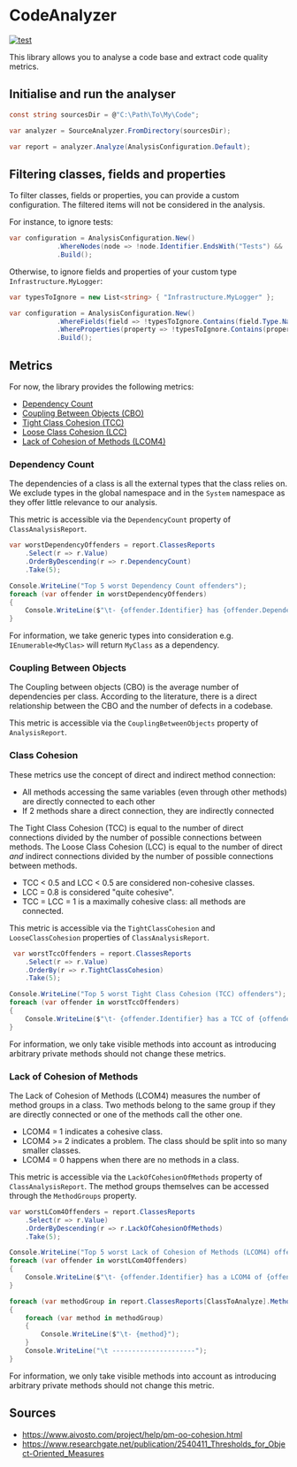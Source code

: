 # CodeAnalyzer

[![test](https://github.com/rnowif/CodeAnalyzer/actions/workflows/ci.yml/badge.svg)](https://github.com/rnowif/CodeAnalyzer/actions/workflows/ci.yml)

This library allows you to analyse a code base and extract code quality metrics.

## Initialise and run the analyser

```csharp
const string sourcesDir = @"C:\Path\To\My\Code";

var analyzer = SourceAnalyzer.FromDirectory(sourcesDir);

var report = analyzer.Analyze(AnalysisConfiguration.Default);
```

## Filtering classes, fields and properties

To filter classes, fields or properties, you can provide a custom configuration. The filtered items will not be considered in the analysis.

For instance, to ignore tests:
```csharp
var configuration = AnalysisConfiguration.New()
            .WhereNodes(node => !node.Identifier.EndsWith("Tests") && !node.Identifier.EndsWith("Test"))
            .Build();
```

Otherwise, to ignore fields and properties of your custom type `Infrastructure.MyLogger`:
```csharp
var typesToIgnore = new List<string> { "Infrastructure.MyLogger" };

var configuration = AnalysisConfiguration.New()
            .WhereFields(field => !typesToIgnore.Contains(field.Type.Name))
            .WhereProperties(property => !typesToIgnore.Contains(property.Type.Name))
            .Build();
```

## Metrics

For now, the library provides the following metrics:
* [Dependency Count](#depency-count)
* [Coupling Between Objects (CBO)](#coupling-between-objects)
* [Tight Class Cohesion (TCC)](#class-cohesion)
* [Loose Class Cohesion (LCC)](#class-cohsion)
* [Lack of Cohesion of Methods (LCOM4)](#lack-of-cohesion-of-methods)

### Dependency Count

The dependencies of a class is all the external types that the class relies on. We exclude types in the global namespace and in the `System` namespace as they offer little relevance to our analysis.

This metric is accessible via the `DependencyCount` property of `ClassAnalysisReport`.

```csharp
var worstDependencyOffenders = report.ClassesReports
    .Select(r => r.Value)
    .OrderByDescending(r => r.DependencyCount)
    .Take(5);

Console.WriteLine("Top 5 worst Dependency Count offenders");
foreach (var offender in worstDependencyOffenders)
{
    Console.WriteLine($"\t- {offender.Identifier} has {offender.DependencyCount} dependencies");
}
```

For information, we take generic types into consideration e.g. `IEnumerable<MyClas>` will return `MyClass` as a dependency.

### Coupling Between Objects

The Coupling between objects (CBO) is the average number of dependencies per class.
According to the literature, there is a direct relationship between the CBO and the number of defects in a codebase.

This metric is accessible via the `CouplingBetweenObjects` property of `AnalysisReport`.

### Class Cohesion

These metrics use the concept of direct and indirect method connection:
* All methods accessing the same variables (even through other methods) are directly connected to each other
* If 2 methods share a direct connection, they are indirectly connected

The Tight Class Cohesion (TCC) is equal to the number of direct connections divided by the number of possible connections between methods.
The Loose Class Cohesion (LCC) is equal to the number of direct *and* indirect connections  divided by the number of possible connections between methods.

* TCC < 0.5 and LCC < 0.5 are considered non-cohesive classes.
* LCC = 0.8 is considered "quite cohesive".
* TCC = LCC = 1 is a maximally cohesive class: all methods are connected.

This metric is accessible via the `TightClassCohesion` and `LooseClassCohesion` properties of `ClassAnalysisReport`.

```csharp
 var worstTccOffenders = report.ClassesReports
    .Select(r => r.Value)
    .OrderBy(r => r.TightClassCohesion)
    .Take(5);

Console.WriteLine("Top 5 worst Tight Class Cohesion (TCC) offenders");
foreach (var offender in worstTccOffenders)
{
    Console.WriteLine($"\t- {offender.Identifier} has a TCC of {offender.TightClassCohesion}");
}
```

For information, we only take visible methods into account as introducing arbitrary private methods should not change these metrics.

### Lack of Cohesion of Methods

The Lack of Cohesion of Methods (LCOM4) measures the number of method groups in a class.
Two methods belong to the same group if they are directly connected or one of the methods call the other one.

* LCOM4 = 1 indicates a cohesive class.
* LCOM4 >= 2 indicates a problem. The class should be split into so many smaller classes.
* LCOM4 = 0 happens when there are no methods in a class.

This metric is accessible via the `LackOfCohesionOfMethods` property of `ClassAnalysisReport`. The method groups themselves can be accessed through the `MethodGroups` property.

```csharp
var worstLCom4Offenders = report.ClassesReports
    .Select(r => r.Value)
    .OrderByDescending(r => r.LackOfCohesionOfMethods)
    .Take(5);

Console.WriteLine("Top 5 worst Lack of Cohesion of Methods (LCOM4) offenders");
foreach (var offender in worstLCom4Offenders)
{
    Console.WriteLine($"\t- {offender.Identifier} has a LCOM4 of {offender.LackOfCohesionOfMethods}");
}

foreach (var methodGroup in report.ClassesReports[ClassToAnalyze].MethodGroups)
{
    foreach (var method in methodGroup)
    {
        Console.WriteLine($"\t- {method}");
    }
    Console.WriteLine("\t ---------------------");
}
```

For information, we only take visible methods into account as introducing arbitrary private methods should not change this metric.

## Sources

* https://www.aivosto.com/project/help/pm-oo-cohesion.html
* https://www.researchgate.net/publication/2540411_Thresholds_for_Object-Oriented_Measures
